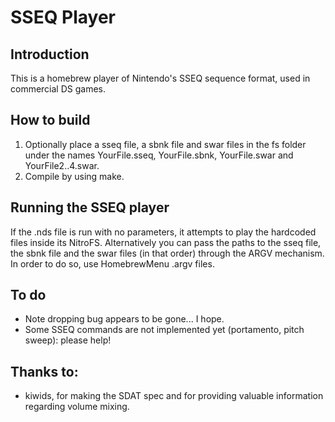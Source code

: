 SSEQ Player
===========

Introduction
------------

This is a homebrew player of Nintendo's SSEQ sequence format, used in commercial DS games.

How to build
------------

1. Optionally place a sseq file, a sbnk file and swar files in the fs folder under the names
   YourFile.sseq, YourFile.sbnk, YourFile.swar and YourFile2..4.swar.
3. Compile by using make.

Running the SSEQ player
-----------------------

If the .nds file is run with no parameters, it attempts to play the hardcoded files inside its NitroFS. Alternatively you can pass the paths to the sseq file, the sbnk file and the swar files (in that order) through the ARGV mechanism. In order to do so, use HomebrewMenu .argv files.

To do
-----

- Note dropping bug appears to be gone... I hope.
- Some SSEQ commands are not implemented yet (portamento, pitch sweep): please help!

Thanks to:
----------

- kiwids, for making the SDAT spec and for providing valuable information regarding volume mixing.